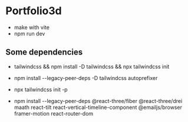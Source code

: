 # Portfolio3d

* make with vite
* npm run dev

## Some dependencies
* tailwindcss && npm install -D tailwindcss && npx tailwindcss init
* npm install --legacy-peer-deps -D tailwindcss autoprefixer
* npx tailwindcss init -p

* npm install --legacy-peer-deps @react-three/fiber @react-three/drei maath react-tilt react-vertical-timeline-component @emailjs/browser framer-motion react-router-dom
